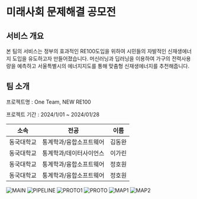 # 미래사회 문제해결 공모전

## 서비스 개요
본 팀의 서비스는 정부의 효과적인 RE100도입을 위하여 시민들의 자발적인 신재생에너지 도입을 유도하고자 만들어졌습니다. 
머신러닝과 딥러닝을 이용하여 가구의 전력사용량을 예측하고 서울특별시의 에너지지도를 통해 맞춤형 신재생에너지를 추천해줍니다.

## 팀 소개
<p>프로젝트명 : One Team, NEW RE100  </p>
<p>프로젝트 기간 : 2024/1/01 ~ 2024/01/28</p>


|    소속    |          전공           |  이름  |
| :--------: | :---------------------: | :----: |
| 동국대학교 | 통계학과/융합소프트웨어 | 김동완 |
| 동국대학교 | 통계학과/데이터사이언스 | 이가린 |
| 동국대학교 | 통계학과/융합소프트웨어 | 정호원 |
| 동국대학교 | 통계학과/융합소프트웨어 | 정호원 |



![MAIN](https://github.com/dongwan97/Seoul-ElectricPrediction-EnergyMap/assets/122766043/d95dd262-0ab8-4a25-b9aa-77825bd65584)
![PIPELINE](https://github.com/dongwan97/Seoul-ElectricPrediction-EnergyMap/assets/122766043/d96f23ac-5f76-4cf0-b3f5-158aff3151d3)
![PROTO1](https://github.com/dongwan97/Seoul-ElectricPrediction-EnergyMap/assets/122766043/c5adf614-4f61-48a5-a6cd-457381349c3a)
![PROTO](https://github.com/dongwan97/Seoul-ElectricPrediction-EnergyMap/assets/122766043/51b09c4a-8df1-491d-8db9-0ec8c29b5638)
![MAP1](https://github.com/dongwan97/Seoul-ElectricPrediction-EnergyMap/assets/122766043/03bca8c5-11ab-43ac-ba17-84c83f6d4296)
![MAP2](https://github.com/dongwan97/Seoul-ElectricPrediction-EnergyMap/assets/122766043/ab6fc48b-c83e-4897-8cdb-bd906c90e6b4)

